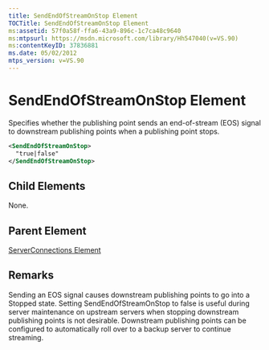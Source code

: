 ```yaml
---
title: SendEndOfStreamOnStop Element
TOCTitle: SendEndOfStreamOnStop Element
ms:assetid: 57f0a58f-ffa6-43a9-896c-1c7ca48c9640
ms:mtpsurl: https://msdn.microsoft.com/library/Hh547040(v=VS.90)
ms:contentKeyID: 37836881
ms.date: 05/02/2012
mtps_version: v=VS.90
---
```


# SendEndOfStreamOnStop Element

Specifies whether the publishing point sends an end-of-stream (EOS) signal to downstream publishing points when a publishing point stops.

```xml
<SendEndOfStreamOnStop>
  "true|false"
</SendEndOfStreamOnStop>
```

## Child Elements

None.

## Parent Element

[ServerConnections Element](serverconnections-element.md)

## Remarks

Sending an EOS signal causes downstream publishing points to go into a Stopped state. Setting SendEndOfStreamOnStop to false is useful during server maintenance on upstream servers when stopping downstream publishing points is not desirable. Downstream publishing points can be configured to automatically roll over to a backup server to continue streaming.
